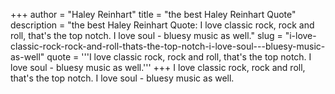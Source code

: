 +++
author = "Haley Reinhart"
title = "the best Haley Reinhart Quote"
description = "the best Haley Reinhart Quote: I love classic rock, rock and roll, that's the top notch. I love soul - bluesy music as well."
slug = "i-love-classic-rock-rock-and-roll-thats-the-top-notch-i-love-soul---bluesy-music-as-well"
quote = '''I love classic rock, rock and roll, that's the top notch. I love soul - bluesy music as well.'''
+++
I love classic rock, rock and roll, that's the top notch. I love soul - bluesy music as well.
